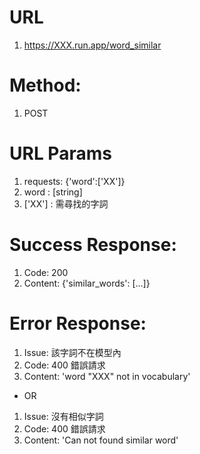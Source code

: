 # URL
1. https://XXX.run.app/word_similar
# Method:
1. POST
# URL Params
1. requests: {'word':['XX']}
2. word : [string]
3. ['XX'] : 需尋找的字詞
# Success Response:
1. Code: 200
2. Content: {'similar_words': […]}
# Error Response:
1. Issue: 該字詞不在模型內
2. Code: 400 錯誤請求
3. Content: 'word "XXX" not in vocabulary'
- OR
1. Issue: 沒有相似字詞
2. Code: 400 錯誤請求
3. Content: 'Can not found similar word'

